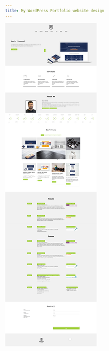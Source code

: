 ```yaml
---
title: My WordPress Portfolio website design
---
```


![WordPress site](/assets/img/work/proj-2/wpportfolio.png)
